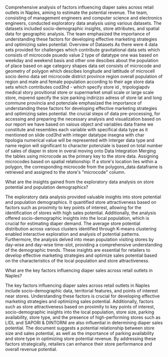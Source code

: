 Comprehensive analysis of factors influencing diaper sales across retail outlets in Naples, aiming to estimate the potential revenue. The team, consisting of management engineers  and computer science and electronics engineers, conducted exploratory data analysis using various datasets. The datasets included socio-demographic insights, store attributes, and spatial data for geographic analysis. The team emphasized the importance of understanding these factors for developing effective marketing strategies and optimizing sales potential. 
Overview of Datasets 
As there were 4 data sets provided for challenges which contribute gravitational data sets which consists of microcode psuedo value 2 type of datatype one was based on weekday and weekend basis and other one descibes about the population of place based on age category
shapes data set consists of microcode and geometry of polygon which descibes longitude and lattitude of microcell
socio demo data set microcode district province region overall  population of region and male and female population according to their age 
store data sets which contributes cod3hd - which specify store id , tripologiapdv medical story provitional store or supermarket small scale or large scale store, mqvend specify the size parking indirizzo adress of store lat and long commune 
provincia and potenziale 
emphasized the importance of understanding these factors for developing effective marketing strategies and optimizing sales potential.  the crucial steps of data pre-processing, for accessing and preparing the necessary analysis and visualization based on our report we have
based on vaious object and variables data frame we constitute and resembles each variable with specifical data type as it mentioned on slide cod3hd with integer datatype insegna with char tipologia 
numerical value will be represented with interger data type and name region will significant to character 
potenziale is based on total number of sales of diaper in store in overal moving onto 
Data Integration
Merging the tables using microcode as the primary key  to the store data.
Assigning microcodes based on spatial relationship: If a store's location lies within a polygon, the corresponding microcode from the polygons_data dataframe is retrieved and assigned to the store's "microcode" column.

What are the insights gained from the exploratory data analysis on store potential and population demographics?
 
The exploratory data analysis provided valuable insights into store potential and population demographics.
It quantified store attractiveness based on factors such as proximity to key points of interest, allowing for the identification of stores with high sales potential. 
Additionally, the analysis offered socio-demographic insights into the local population, which is crucial for estimating diaper demand. 
The average store potential distribution across various clusters identified through K-means clustering enabled interactive exploration and analysis of potential patterns.
Furthermore, the analysis delved into mean population visiting stores by day-wise and day-wise time-slot, providing a comprehensive understanding of the demographic trends. 
These insights are essential for retailers to develop effective marketing strategies and optimize sales potential based on the characteristics of the local population and store attractiveness.

What are the key factors influencing diaper sales across retail outlets in Naples?
 
The key factors influencing diaper sales across retail outlets in Naples include socio-demographic data, territorial features, and points of interest near stores.
Understanding these factors is crucial for developing effective marketing strategies and optimizing sales potential.
Additionally, factors such as store attractiveness based on proximity to key points of interest, socio-demographic insights into the local population, store size, parking availability, store type, and
the presence of high-performing stores such as LIDL and SAPORI & DINTORNI are also influential in determining diaper sales potential. 
The document suggests a potential relationship between store size and sales potential, as well as the importance of parking availability and store type in optimizing store potential revenue. 
By addressing these factors strategically, retailers can enhance their store performance and overall revenue potential.
